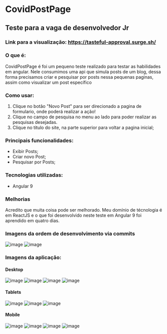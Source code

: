 # CovidPostPage
## Teste para a vaga de desenvolvedor Jr
### Link para a visualização: https://tasteful-approval.surge.sh/

### O que é:
CovidPostPage é foi um pequeno teste realizado para testar as habilidades em angular. Nele consumimos uma api que simula posts de um blog, dessa forma precisamos criar e pesquisar por posts nessa pequenas paginas, assim como visualizar um post específico

### Como usar: 
1) Clique no botão "Novo Post" para ser direcionado a pagina de formulario, onde poderá realizar a ação!
2) Clique no campo de pesquisa no menu ao lado para poder realizar as pesquisas desejadas.
3) Clique no titulo do site, na parte superior para voltar a pagina inicial;

### Principais funcionalidades:

- Exibir Posts;
- Criar novo Post;
- Pesquisar por Posts;

### Tecnologias utilizadas:
* Angular 9

### Melhorias
Acredito que muita coisa pode ser melhorado. Meu domínio de técnologia é em ReactJS e o que foi desenvolvido neste teste em Angular 9 foi aprendido em quatro dias.

### Imagens da ordem de desenvolvimento via commits
![image](https://user-images.githubusercontent.com/20729709/149994936-306dd4f2-d958-4f17-b542-35d21e6f1b46.png)
![image](https://user-images.githubusercontent.com/20729709/149995081-0dc82256-6f41-4408-afbf-978378e20f4e.png)


### Imagens da aplicação:

#### Desktop
![image](https://user-images.githubusercontent.com/20729709/149993370-3367ce01-4f28-4283-b7f8-07162d653146.png)
![image](https://user-images.githubusercontent.com/20729709/149993470-707523da-bab8-4d1b-bad3-e9e4b3386881.png)
![image](https://user-images.githubusercontent.com/20729709/149993653-96515d3a-cf62-4ee6-9e16-bde1f789e7f4.png)
![image](https://user-images.githubusercontent.com/20729709/149993799-0ab2adf3-b010-4d22-9820-b17140131586.png)

#### Tablets
![image](https://user-images.githubusercontent.com/20729709/149993920-03c4f65e-2077-413d-973a-674ec8a750fd.png)
![image](https://user-images.githubusercontent.com/20729709/149993996-0d6ef59a-4d1f-4dca-9333-3b563f9f00d1.png)
![image](https://user-images.githubusercontent.com/20729709/149994198-3a407ebf-0f4b-42ad-ba69-e8ecf8ad9fc6.png)

#### Mobile
![image](https://user-images.githubusercontent.com/20729709/149994314-71fab743-0a2f-465d-9afb-002c3d676db6.png)
![image](https://user-images.githubusercontent.com/20729709/149994390-75ccf1f1-97cf-4b96-b710-7d0065c10171.png)
![image](https://user-images.githubusercontent.com/20729709/149994469-43c5c3c1-4f46-48d5-af81-72672de0377f.png)
![image](https://user-images.githubusercontent.com/20729709/149994568-c8bfa43f-e861-49e0-80ff-6212592a66fe.png)



